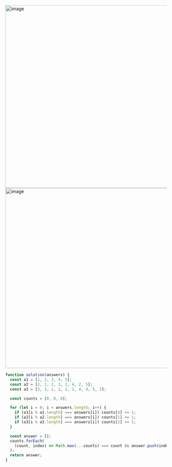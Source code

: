 <img width="569" alt="image" src="https://user-images.githubusercontent.com/39263149/235676389-7262592d-18b6-4091-9ad8-00c189e3cf93.png">
<img width="561" alt="image" src="https://user-images.githubusercontent.com/39263149/235676452-ad665cf4-f6c0-4828-83bc-111e47e61dce.png">

```javascript
function solution(answers) {
  const a1 = [1, 2, 3, 4, 5];
  const a2 = [2, 1, 2, 3, 2, 4, 2, 5];
  const a3 = [3, 3, 1, 1, 2, 2, 4, 4, 5, 5];

  const counts = [0, 0, 0];

  for (let i = 0; i < answers.length; i++) {
    if (a1[i % a1.length] === answers[i]) counts[0] += 1;
    if (a2[i % a2.length] === answers[i]) counts[1] += 1;
    if (a3[i % a3.length] === answers[i]) counts[2] += 1;
  }

  const answer = [];
  counts.forEach(
    (count, index) => Math.max(...counts) === count && answer.push(index + 1)
  );
  return answer;
}
```
